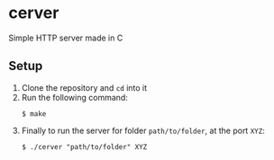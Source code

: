 # cerver

Simple HTTP server made in C

## Setup

1. Clone the repository and `cd` into it
2. Run the following command:
   ```shell
   $ make
   ```
3. Finally to run the server for folder `path/to/folder`, at the port `XYZ`:
   ```shell
   $ ./cerver "path/to/folder" XYZ
   ```
